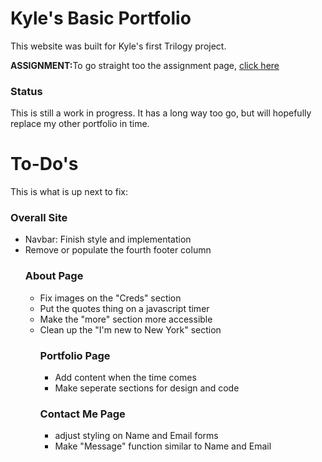 <h1>Kyle's Basic  Portfolio</h1>
<p>This website was built for Kyle's first Trilogy project. </p>
<p><strong>ASSIGNMENT:</strong>To go straight too the assignment page, <a href="https://gnefkow.github.io/Basic-Portfolio/homework/homework.html">click here</a></p>

<h3>  Status</h3>
<p>This is still a work in progress. It has a long way too go, but will  hopefully replace my other portfolio in time.</p>

<h1> To-Do's</h1>
<p>This is what is up next to fix:</p>

<h3>Overall Site</h3>
<ul>
  <li>Navbar: Finish style and implementation</li>
  <li>Remove or populate the fourth footer column</li>

  <h3>About Page</h3>
  <ul>
    <li>Fix images on the "Creds" section</li>
    <li>Put the quotes thing on a javascript timer</li>
    <li>Make the "more" section more accessible</li>
    <li>Clean up the "I'm new to New York" section</li>

  <h3>Portfolio Page</h3>
  <ul>
    <li>Add content when the time comes</li>
    <li>Make seperate sections for design and code</li>
    </ul>

<h3>Contact Me Page</h3>
<ul>
  <li>adjust styling on Name and Email forms</li>
  <li>Make "Message" function similar to Name and Email</li>
  </ul>